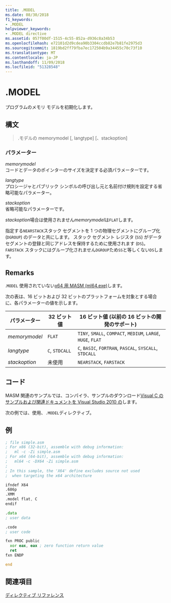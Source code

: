 ```yaml
---
title: .MODEL
ms.date: 08/30/2018
f1_keywords:
- .MODEL
helpviewer_keywords:
- .MODEL directive
ms.assetid: 057f00df-1515-4c55-852a-d936c8a34b53
ms.openlocfilehash: e72101d2d9cdea90b3304ccdb82e7b81fe2975d3
ms.sourcegitcommit: 1819bd2ff79fba7ec172504b9a34455c70c73f10
ms.translationtype: MT
ms.contentlocale: ja-JP
ms.lasthandoff: 11/09/2018
ms.locfileid: "51328548"
---
```

# <a name="model"></a>.MODEL

プログラムのメモリ モデルを初期化します。

## <a name="syntax"></a>構文

> .モデルの memorymodel [, langtype] [、stackoption]

### <a name="parameters"></a>パラメーター

*memorymodel*<br/>
コードとデータのポインターのサイズを決定する必須パラメーターです。

*langtype*<br/>
プロシージャとパブリック シンボルの呼び出し元と名前付け規則を設定する省略可能なパラメーター。

*stackoption*<br/>
省略可能なパラメーターです。

*stackoption*場合は使用されません*memorymodel*は`FLAT`します。

指定する`NEARSTACK`スタック セグメントを 1 つの物理セグメントにグループ化 (`DGROUP`) のデータと共にします。 スタック セグメント レジスタ (`SS`) がデータ セグメントの登録と同じアドレスを保持するために使用されます (`DS`)。 `FARSTACK` スタックにはグループ化されません`DGROUP`ため`SS`と等しくない`DS`します。

## <a name="remarks"></a>Remarks

.`MODEL` 使用されていない[x64 用 MASM (ml64.exe)](../../assembler/masm/masm-for-x64-ml64-exe.md)します。

次の表は、16 ビットおよび 32 ビットのプラットフォームを対象とする場合に、各パラメーターの値を示します。

|パラメーター|32 ビット値|16 ビット値 (以前の 16 ビットの開発のサポート)|
|---------------|--------------------|----------------------------------------------------------------|
|*memorymodel*|`FLAT`|`TINY`, `SMALL`, `COMPACT`, `MEDIUM`, `LARGE`, `HUGE`, `FLAT`|
|*langtype*|`C`, `STDCALL`|`C`, `BASIC`, `FORTRAN`, `PASCAL`, `SYSCALL`, `STDCALL`|
|*stackoption*|未使用|`NEARSTACK`, `FARSTACK`|

## <a name="code"></a>コード

MASM 関連のサンプルでは、コンパイラ、サンプルのダウンロード[Visual C のサンプルおよび関連ドキュメントを Visual Studio 2010 の](http://go.microsoft.com/fwlink/p/?linkid=178749)します。

次の例では、使用、`.MODEL`ディレクティブ。

## <a name="example"></a>例

```asm
; file simple.asm
; For x86 (32-bit), assemble with debug information:
;   ml -c -Zi simple.asm
; For x64 (64-bit), assemble with debug information:
;   ml64 -c -DX64 -Zi simple.asm
;
; In this sample, the 'X64' define excludes source not used
;  when targeting the x64 architecture

ifndef X64
.686p
.XMM
.model flat, C
endif

.data
; user data

.code
; user code

fxn PROC public
  xor eax, eax ; zero function return value
  ret
fxn ENDP

end
```

## <a name="see-also"></a>関連項目

[ディレクティブ リファレンス](../../assembler/masm/directives-reference.md)<br/>

